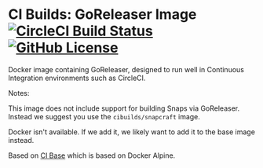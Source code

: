 # CI Builds: GoReleaser Image [![CircleCI Build Status](https://circleci.com/gh/cibuilds/goreleaser.svg?style=shield)](https://circleci.com/gh/cibuilds/goreleaser) [![GitHub License](https://img.shields.io/badge/license-MIT-blue.svg)](https://raw.githubusercontent.com/cibuilds/goreleaser/master/LICENSE)

Docker image containing GoReleaser, designed to run well in Continuous Integration environments such as CircleCI.

Notes:

This image does not include support for building Snaps via GoReleaser.
Instead we suggest you use the `cibuilds/snapcraft` image.

Docker isn't available.
If we add it, we likely want to add it to the base image instead.

Based on [CI Base](https://github.com/cibuilds/base) which is based on Docker Alpine.

